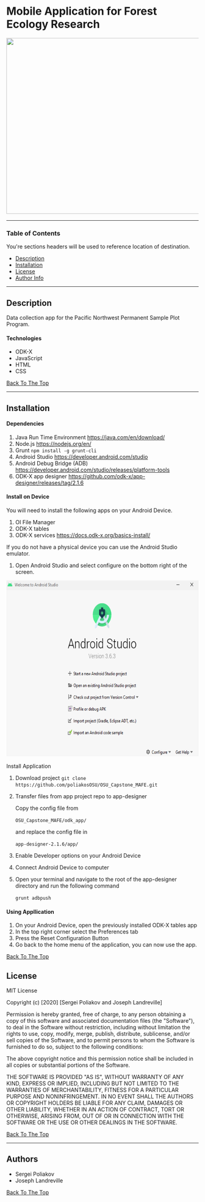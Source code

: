 # Mobile Application for Forest Ecology Research 

<p align="center">
  <img width="850" height="460" src="https://scx2.b-cdn.net/gfx/news/2018/europeslostf.jpg" >
</p>

---

### Table of Contents
You're sections headers will be used to reference location of destination.

- [Description](#description)
- [Installation](#installation)
- [License](#license)
- [Author Info](#authors)

---

## Description

Data collection app for the Pacific Northwest Permanent Sample Plot Program.

#### Technologies

- ODK-X
- JavaScript
- HTML
- CSS

[Back To The Top](#Mobile-Application-for-Forest-Ecology-Research)

---

<!--- ## How To Use --->

## Installation
#### Dependencies
1. Java Run Time Environment https://java.com/en/download/
2. Node.js https://nodejs.org/en/ 
3. Grunt
`npm install -g grunt-cli`
4. Android Studio https://developer.android.com/studio
5. Android Debug Bridge (ADB) https://developer.android.com/studio/releases/platform-tools
6. ODK-X app designer https://github.com/odk-x/app-designer/releases/tag/2.1.6

#### Install on Device 
You will need to install the following apps on your Android Device.
1. OI File Manager
2. ODK-X tables
3. ODK-X services
https://docs.odk-x.org/basics-install/

If you do not have a physical device you can use the
Android Studio emulator.

1. Open Android Studio and select configure on the bottom right of the screen.

<p align="center">
  <img width="850" height="460" src="images/androidStudioHome.PNG" >
</p


#### Install Application 
1. Download project 
`git clone https://github.com/poliakosOSU/OSU_Capstone_MAFE.git`
2. Transfer files from app project repo to app-designer

   Copy the config file from 

   `OSU_Capstone_MAFE/odk_app/`

   and replace the config file in

   `app-designer-2.1.6/app/`

3. Enable Developer options on your Android Device
4. Connect Android Device to computer
5. Open your terminal and navigate to the root of the app-designer directory and run the following command

   `grunt adbpush`

#### Using Appllication
1. On your Android Device, open the previously installed ODK-X tables app
2. In the top right corner select the Preferences tab
3. Press the Reset Configuration Button
4. Go back to the home menu of the application, you can now use the app.

[Back To The Top](#Mobile-Application-for-Forest-Ecology-Research)

## License

MIT License

Copyright (c) [2020] [Sergei Poliakov and Joseph Landreville]

Permission is hereby granted, free of charge, to any person obtaining a copy
of this software and associated documentation files (the "Software"), to deal
in the Software without restriction, including without limitation the rights
to use, copy, modify, merge, publish, distribute, sublicense, and/or sell
copies of the Software, and to permit persons to whom the Software is
furnished to do so, subject to the following conditions:

The above copyright notice and this permission notice shall be included in all
copies or substantial portions of the Software.

THE SOFTWARE IS PROVIDED "AS IS", WITHOUT WARRANTY OF ANY KIND, EXPRESS OR
IMPLIED, INCLUDING BUT NOT LIMITED TO THE WARRANTIES OF MERCHANTABILITY,
FITNESS FOR A PARTICULAR PURPOSE AND NONINFRINGEMENT. IN NO EVENT SHALL THE
AUTHORS OR COPYRIGHT HOLDERS BE LIABLE FOR ANY CLAIM, DAMAGES OR OTHER
LIABILITY, WHETHER IN AN ACTION OF CONTRACT, TORT OR OTHERWISE, ARISING FROM,
OUT OF OR IN CONNECTION WITH THE SOFTWARE OR THE USE OR OTHER DEALINGS IN THE
SOFTWARE.

[Back To The Top](#Mobile-Application-for-Forest-Ecology-Research)

---

## Authors
- Sergei Poliakov
- Joseph Landreville

[Back To The Top](#Mobile-Application-for-Forest-Ecology-Research)

